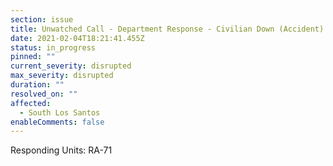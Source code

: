 ```yaml
---
section: issue
title: Unwatched Call - Department Response - Civilian Down (Accident)
date: 2021-02-04T18:21:41.455Z
status: in_progress
pinned: ""
current_severity: disrupted
max_severity: disrupted
duration: ""
resolved_on: ""
affected:
  - South Los Santos
enableComments: false
---
```

Responding Units: RA-71